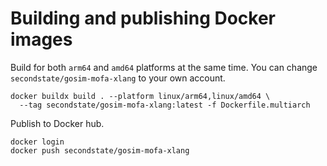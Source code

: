 # Building and publishing Docker images

Build for both `arm64` and `amd64` platforms at the same time.
You can change `secondstate/gosim-mofa-xlang` to your own account.

```
docker buildx build . --platform linux/arm64,linux/amd64 \
  --tag secondstate/gosim-mofa-xlang:latest -f Dockerfile.multiarch
```

Publish to Docker hub.

```
docker login
docker push secondstate/gosim-mofa-xlang
```
